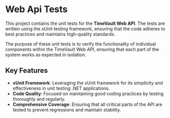 # Web Api Tests

This project contains the unit tests for the **TimeVault Web API**. The tests are written using the xUnit testing
framework, ensuring that the code adheres to best practices and maintains high-quality standards.

The purpose of these unit tests is to verify the functionality of individual components within the TimeVault Web API,
ensuring that each part of the system works as expected in isolation.

## Key Features

- **xUnit Framework**: Leveraging the xUnit framework for its simplicity and effectiveness in unit testing .NET
  applications.
- **Code Quality**: Focused on maintaining good coding practices by testing thoroughly and regularly.
- **Comprehensive Coverage**: Ensuring that all critical parts of the API are tested to prevent regressions and maintain
  stability.